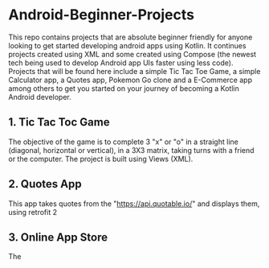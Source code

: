 # Android-Beginner-Projects
This repo contains projects that are absolute beginner friendly for anyone looking to get started developing android apps using Kotlin. It continues projects created using XML and some created using Compose (the newest tech being used to develop Android app UIs faster using less code).
Projects that will be found here include a simple Tic Tac Toe Game, a simple Calculator app, a Quotes app, Pokemon Go clone and a E-Commerce app among others to get you started on your journey of becoming a Kotlin Android developer.


## 1. Tic Tac Toc Game
The objective of the game is to complete 3 "x" or "o" in a straight line (diagonal, horizontal or vertical), in a 3X3 matrix, taking turns with a friend or the computer.
The project is built using Views (XML).

## 2. Quotes App 
This app takes quotes from the "https://api.quotable.io/" and displays them, using retrofit 2 

## 3. Online App Store
The
